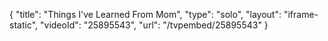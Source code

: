 {
    "title": "Things I've Learned From Mom",
    "type": "solo",
    "layout": "iframe-static",
    "videoId": "25895543",
    "url": "\/tvpembed\/25895543"
}
